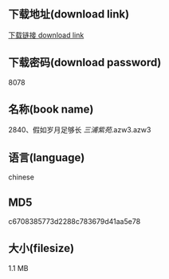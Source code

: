 ## 下载地址(download link)
[下载链接 download link](https://voluble-croquembouche-d321dc.netlify.app/?s=2840%E3%80%81%E5%81%87%E5%A6%82%E5%B2%81%E6%9C%88%E8%B6%B3%E5%A4%9F%E9%95%BF+_%E4%B8%89%E6%B5%A6%E7%B4%AB%E8%8B%91_.azw3)

## 下载密码(download password)
8078

## 名称(book name)
2840、假如岁月足够长 _三浦紫苑_.azw3.azw3

## 语言(language)
chinese

## MD5
c6708385773d2288c783679d41aa5e78

## 大小(filesize)
1.1 MB
